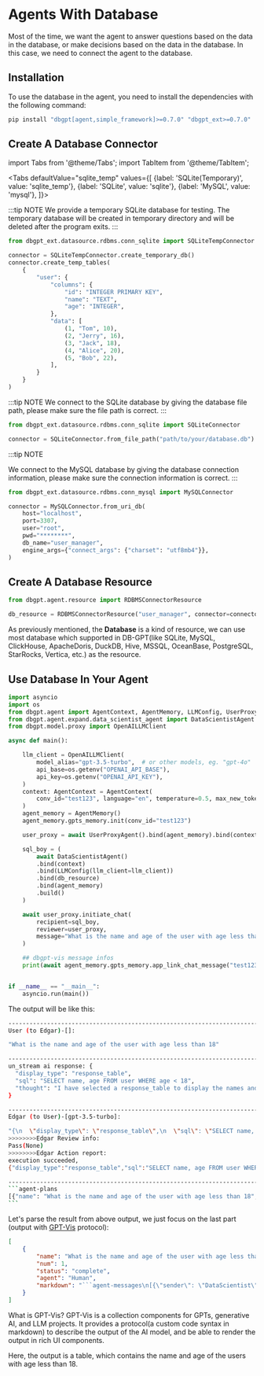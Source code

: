 # Agents With Database

Most of the time, we want the agent to answer questions based on the data in the database,
or make decisions based on the data in the database. In this case, we need to connect 
the agent to the database.

## Installation

To use the database in the agent, you need to install the dependencies with the following command:

```bash
pip install "dbgpt[agent,simple_framework]>=0.7.0" "dbgpt_ext>=0.7.0"
```

## Create A Database Connector

import Tabs from '@theme/Tabs';
import TabItem from '@theme/TabItem';

<Tabs
  defaultValue="sqlite_temp"
  values={[
    {label: 'SQLite(Temporary)', value: 'sqlite_temp'},
    {label: 'SQLite', value: 'sqlite'},
    {label: 'MySQL', value: 'mysql'},
  ]}>

<TabItem value="sqlite_temp" label="sqlite_temp">

:::tip NOTE
We provide a temporary SQLite database for testing. The temporary database will be 
created in temporary directory and will be deleted after the program exits.
:::

```python
from dbgpt_ext.datasource.rdbms.conn_sqlite import SQLiteTempConnector

connector = SQLiteTempConnector.create_temporary_db()
connector.create_temp_tables(
    {
        "user": {
            "columns": {
                "id": "INTEGER PRIMARY KEY",
                "name": "TEXT",
                "age": "INTEGER",
            },
            "data": [
                (1, "Tom", 10),
                (2, "Jerry", 16),
                (3, "Jack", 18),
                (4, "Alice", 20),
                (5, "Bob", 22),
            ],
        }
    }
)

```
</TabItem>

<TabItem value="sqlite" label="sqlite">

:::tip NOTE
We connect to the SQLite database by giving the database file path, please make sure the file path is correct.
:::

```python
from dbgpt_ext.datasource.rdbms.conn_sqlite import SQLiteConnector

connector = SQLiteConnector.from_file_path("path/to/your/database.db")
```

</TabItem>

<TabItem value="mysql" label="MySQL">

:::tip NOTE

We connect to the MySQL database by giving the database connection information, please 
make sure the connection information is correct.
:::

```python
from dbgpt_ext.datasource.rdbms.conn_mysql import MySQLConnector

connector = MySQLConnector.from_uri_db(
    host="localhost",
    port=3307,
    user="root",
    pwd="********",
    db_name="user_manager",
    engine_args={"connect_args": {"charset": "utf8mb4"}},
)
```
 
</TabItem>

</Tabs>


## Create A Database Resource

```python
from dbgpt.agent.resource import RDBMSConnectorResource

db_resource = RDBMSConnectorResource("user_manager", connector=connector)
```

As previously mentioned, the **Database** is a kind of resource, we can use most database
which supported in DB-GPT(like SQLite, MySQL, ClickHouse, ApacheDoris, DuckDB, Hive, 
MSSQL, OceanBase, PostgreSQL, StarRocks, Vertica, etc.) as the resource.

## Use Database In Your Agent

```python
import asyncio
import os
from dbgpt.agent import AgentContext, AgentMemory, LLMConfig, UserProxyAgent
from dbgpt.agent.expand.data_scientist_agent import DataScientistAgent
from dbgpt.model.proxy import OpenAILLMClient

async def main():

    llm_client = OpenAILLMClient(
        model_alias="gpt-3.5-turbo",  # or other models, eg. "gpt-4o"
        api_base=os.getenv("OPENAI_API_BASE"),
        api_key=os.getenv("OPENAI_API_KEY"),
    )
    context: AgentContext = AgentContext(
        conv_id="test123", language="en", temperature=0.5, max_new_tokens=2048
    )
    agent_memory = AgentMemory()
    agent_memory.gpts_memory.init(conv_id="test123")

    user_proxy = await UserProxyAgent().bind(agent_memory).bind(context).build()

    sql_boy = (
        await DataScientistAgent()
        .bind(context)
        .bind(LLMConfig(llm_client=llm_client))
        .bind(db_resource)
        .bind(agent_memory)
        .build()
    )

    await user_proxy.initiate_chat(
        recipient=sql_boy,
        reviewer=user_proxy,
        message="What is the name and age of the user with age less than 18",
    )

    ## dbgpt-vis message infos
    print(await agent_memory.gpts_memory.app_link_chat_message("test123"))


if __name__ == "__main__":
    asyncio.run(main())

```

The output will be like this:

``````bash
--------------------------------------------------------------------------------
User (to Edgar)-[]:

"What is the name and age of the user with age less than 18"

--------------------------------------------------------------------------------
un_stream ai response: {
  "display_type": "response_table",
  "sql": "SELECT name, age FROM user WHERE age < 18",
  "thought": "I have selected a response_table to display the names and ages of users with an age less than 18. The SQL query retrieves the name and age columns from the user table where the age is less than 18."
}

--------------------------------------------------------------------------------
Edgar (to User)-[gpt-3.5-turbo]:

"{\n  \"display_type\": \"response_table\",\n  \"sql\": \"SELECT name, age FROM user WHERE age < 18\",\n  \"thought\": \"I have selected a response_table to display the names and ages of users with an age less than 18. The SQL query retrieves the name and age columns from the user table where the age is less than 18.\"\n}"
>>>>>>>>Edgar Review info: 
Pass(None)
>>>>>>>>Edgar Action report: 
execution succeeded,
{"display_type":"response_table","sql":"SELECT name, age FROM user WHERE age < 18","thought":"I have selected a response_table to display the names and ages of users with an age less than 18. The SQL query retrieves the name and age columns from the user table where the age is less than 18."}

--------------------------------------------------------------------------------
```agent-plans
[{"name": "What is the name and age of the user with age less than 18", "num": 1, "status": "complete", "agent": "Human", "markdown": "```agent-messages\n[{\"sender\": \"DataScientist\", \"receiver\": \"Human\", \"model\": \"gpt-3.5-turbo\", \"markdown\": \"```vis-db-chart\\n{\\\"sql\\\": \\\"SELECT name, age FROM user WHERE age < 18\\\", \\\"type\\\": \\\"response_table\\\", \\\"title\\\": \\\"\\\", \\\"describe\\\": \\\"I have selected a response_table to display the names and ages of users with an age less than 18. The SQL query retrieves the name and age columns from the user table where the age is less than 18.\\\", \\\"data\\\": [{\\\"name\\\": \\\"Tom\\\", \\\"age\\\": 10}, {\\\"name\\\": \\\"Jerry\\\", \\\"age\\\": 16}]}\\n```\"}]\n```"}]
```
``````

Let's parse the result from above output, we just focus on the last part
(output with [GPT-Vis](https://github.com/eosphoros-ai/GPT-Vis) protocol):
```json
[
    {
        "name": "What is the name and age of the user with age less than 18",
        "num": 1,
        "status": "complete",
        "agent": "Human",
        "markdown": "```agent-messages\n[{\"sender\": \"DataScientist\", \"receiver\": \"Human\", \"model\": \"gpt-3.5-turbo\", \"markdown\": \"```vis-db-chart\\n{\\\"sql\\\": \\\"SELECT name, age FROM user WHERE age < 18\\\", \\\"type\\\": \\\"response_table\\\", \\\"title\\\": \\\"\\\", \\\"describe\\\": \\\"I have selected a response_table to display the names and ages of users with an age less than 18. The SQL query retrieves the name and age columns from the user table where the age is less than 18.\\\", \\\"data\\\": [{\\\"name\\\": \\\"Tom\\\", \\\"age\\\": 10}, {\\\"name\\\": \\\"Jerry\\\", \\\"age\\\": 16}]}\\n```\"}]\n```"
    }
]
```
What is GPT-Vis? GPT-Vis is a collection components for GPTs, generative AI, and LLM projects. 
It provides a protocol(a custom code syntax in markdown) to describe the output of the AI model, 
and be able to render the output in rich UI components. 

Here, the output is a table, which contains the name and age of the users with age less than 18.